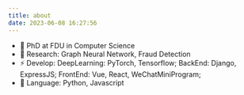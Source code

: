 ```yaml
---
title: about
date: 2023-06-08 16:27:56
---
```


- 🔭 PhD at FDU in Computer Science
- 🌱 Research: Graph Neural Network, Fraud Detection
- ⚡ Develop: DeepLearning: PyTorch, Tensorflow; BackEnd: Django, ExpressJS; FrontEnd: Vue, React, WeChatMiniProgram;
- 💬 Language: Python, Javascript
